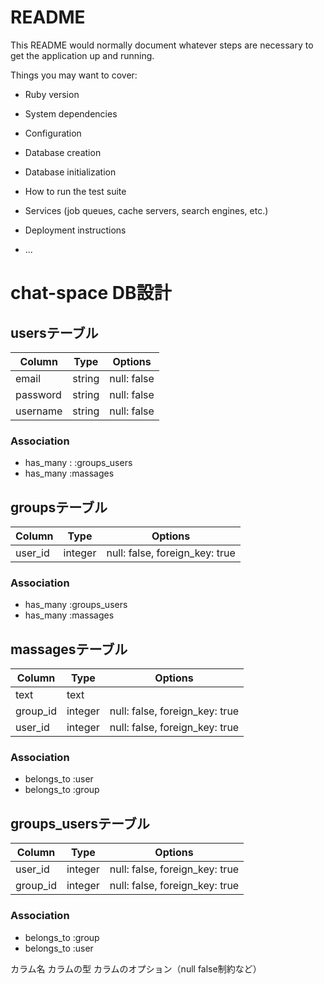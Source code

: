 # README

This README would normally document whatever steps are necessary to get the
application up and running.

Things you may want to cover:

* Ruby version

* System dependencies

* Configuration

* Database creation

* Database initialization

* How to run the test suite

* Services (job queues, cache servers, search engines, etc.)

* Deployment instructions

* ...

# chat-space DB設計
## usersテーブル
|Column|Type|Options|
|------|----|-------|
|email|string|null: false|
|password|string|null: false|
|username|string|null: false|
### Association
- has_many : :groups_users
- has_many :massages

## groupsテーブル
|Column|Type|Options|
|------|----|-------|
|user_id|integer|null: false, foreign_key: true|
### Association
- has_many :groups_users
- has_many :massages

## massagesテーブル
|Column|Type|Options|
|------|----|-------|
|text|text||
|group_id|integer|null: false, foreign_key: true|
|user_id|integer|null: false, foreign_key: true|
### Association
- belongs_to :user
- belongs_to :group

## groups_usersテーブル

|Column|Type|Options|
|------|----|-------|
|user_id|integer|null: false, foreign_key: true|
|group_id|integer|null: false, foreign_key: true|

### Association
- belongs_to :group
- belongs_to :user

カラム名
カラムの型
カラムのオプション（null false制約など）